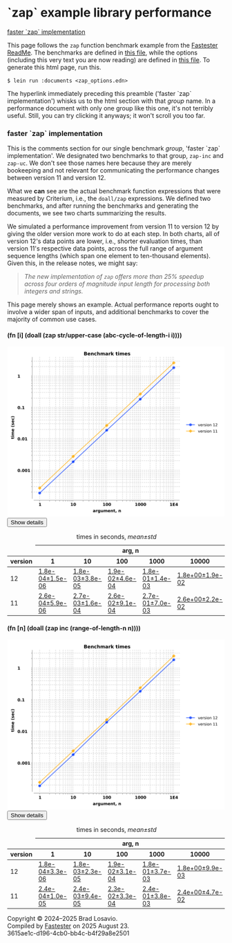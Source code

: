 
  <body>
    <h1>
      `zap` example library performance
    </h1>
    <div>
      <a href="#group-0">faster `zap` implementation</a>
    </div>
    <div>
      <p>
        This page follows the <code>zap</code> function benchmark example from the <a href="https://github.com/blosavio/fastester">Fastester ReadMe</a>. The
        benchmarks are defined in <a href="https://github.com/blosavio/fastester/blob/main/test/zap/benchmarks.clj">this file</a>, while the options (including
        this very text you are now reading) are defined in <a href="https://github.com/blosavio/fastester/blob/main/resources/zap_options.edn">this file</a>.
        To generate this <span class="small-caps">html</span> page, run this.
      </p>
      <pre><code>$ lein run :documents &lt;zap_options.edn&gt;</code></pre>
      <p>
        The hyperlink immediately preceding this preamble (&apos;faster `zap` implementation&apos;) whisks us to the <span class="small-caps">html</span>
        section with that <em>group</em> name. In a performance document with only one group like this one, it&apos;s not terribly useful. Still, you can try
        clicking it anyways; it won&apos;t scroll you too far.
      </p>
    </div>
    <section>
      <h3 id="group-0">
        faster `zap` implementation
      </h3>
      <div>
        <p>
          This is the comments section for our single benchmark <em>group</em>, &apos;faster `zap` implementation&apos;. We designated two benchmarks to that
          group, <code>zap-inc</code> and <code>zap-uc</code>. We don&apos;t see those names here because they are merely bookeeping and not relevant for
          communicating the performance changes between version&nbsp;11 and version&nbsp;12.
        </p>
        <p>
          What we <strong>can</strong> see are the actual benchmark function expressions that were measured by Criterium, i.e., the <code>doall/zap</code>
          expressions. We defined two benchmarks, and after running the benchmarks and generating the documents, we see two charts summarizing the results.
        </p>
        <p>
          We simulated a performance improvement from version&nbsp;11 to version&nbsp;12 by giving the older version more work to do at each step. In both
          charts, all of version&nbsp;12&apos;s data points are lower, i.e., shorter evaluation times, than version&nbsp;11&apos;s respective data points,
          across the full range of argument sequence lengths (which span one element to ten-thousand elements). Given this, in the release notes, we might say:
        </p>
        <blockquote>
          <em>The new implementation of <code>zap</code> offers more than 25% speedup across four orders of magnitude input length for processing both integers
          and strings.</em>
        </blockquote>
        <p>
          This page merely shows an example. Actual performance reports ought to involve a wider span of inputs, and additional benchmarks to cover the
          majority of common use cases.
        </p>
      </div>
      <div>
        <h4 id="group-0-fexpr-0">
          (fn [i] (doall (zap str/upper-case (abc-cycle-of-length-i i))))
        </h4><img alt=
        "Benchmark measurements for expression `(fn [i] (doall (zap str/upper-case (abc-cycle-of-length-i i))))`, time versus &apos;n&apos; arguments, comparing different versions."
        src="zap_img/group-0-fexpr-0.svg"><button class="collapser" type="button">Show details</button>
        <div class="collapsable">
          <table>
            <caption>
              times in seconds, <em>mean±std</em>
            </caption>
            <thead>
              <tr>
                <td></td>
                <th colspan="5">
                  arg, n
                </th>
              </tr>
              <tr>
                <th>
                  version
                </th>
                <th>
                  1
                </th>
                <th>
                  10
                </th>
                <th>
                  100
                </th>
                <th>
                  1000
                </th>
                <th>
                  10000
                </th>
              </tr>
            </thead>
            <tr>
              <td>
                12
              </td>
              <td>
                <a href="https://github.com/blosavio/fastester/blob/main/resources/zap_performance/version 12/test-5.edn">1.8e-04±1.5e-06</a>
              </td>
              <td>
                <a href="https://github.com/blosavio/fastester/blob/main/resources/zap_performance/version 12/test-6.edn">1.8e-03±3.8e-05</a>
              </td>
              <td>
                <a href="https://github.com/blosavio/fastester/blob/main/resources/zap_performance/version 12/test-7.edn">1.9e-02±4.6e-04</a>
              </td>
              <td>
                <a href="https://github.com/blosavio/fastester/blob/main/resources/zap_performance/version 12/test-8.edn">1.8e-01±1.4e-03</a>
              </td>
              <td>
                <a href="https://github.com/blosavio/fastester/blob/main/resources/zap_performance/version 12/test-9.edn">1.8e+00±1.9e-02</a>
              </td>
            </tr>
            <tr>
              <td>
                11
              </td>
              <td>
                <a href="https://github.com/blosavio/fastester/blob/main/resources/zap_performance/version 11/test-5.edn">2.6e-04±5.9e-06</a>
              </td>
              <td>
                <a href="https://github.com/blosavio/fastester/blob/main/resources/zap_performance/version 11/test-6.edn">2.7e-03±1.6e-04</a>
              </td>
              <td>
                <a href="https://github.com/blosavio/fastester/blob/main/resources/zap_performance/version 11/test-7.edn">2.6e-02±9.1e-04</a>
              </td>
              <td>
                <a href="https://github.com/blosavio/fastester/blob/main/resources/zap_performance/version 11/test-8.edn">2.7e-01±7.0e-03</a>
              </td>
              <td>
                <a href="https://github.com/blosavio/fastester/blob/main/resources/zap_performance/version 11/test-9.edn">2.6e+00±2.2e-02</a>
              </td>
            </tr>
          </table>
        </div>
        <h4 id="group-0-fexpr-1">
          (fn [n] (doall (zap inc (range-of-length-n n))))
        </h4><img alt=
        "Benchmark measurements for expression `(fn [n] (doall (zap inc (range-of-length-n n))))`, time versus &apos;n&apos; arguments, comparing different versions."
        src="zap_img/group-0-fexpr-1.svg"><button class="collapser" type="button">Show details</button>
        <div class="collapsable">
          <table>
            <caption>
              times in seconds, <em>mean±std</em>
            </caption>
            <thead>
              <tr>
                <td></td>
                <th colspan="5">
                  arg, n
                </th>
              </tr>
              <tr>
                <th>
                  version
                </th>
                <th>
                  1
                </th>
                <th>
                  10
                </th>
                <th>
                  100
                </th>
                <th>
                  1000
                </th>
                <th>
                  10000
                </th>
              </tr>
            </thead>
            <tr>
              <td>
                12
              </td>
              <td>
                <a href="https://github.com/blosavio/fastester/blob/main/resources/zap_performance/version 12/test-0.edn">1.8e-04±3.3e-06</a>
              </td>
              <td>
                <a href="https://github.com/blosavio/fastester/blob/main/resources/zap_performance/version 12/test-1.edn">1.8e-03±2.3e-05</a>
              </td>
              <td>
                <a href="https://github.com/blosavio/fastester/blob/main/resources/zap_performance/version 12/test-2.edn">1.9e-02±3.1e-04</a>
              </td>
              <td>
                <a href="https://github.com/blosavio/fastester/blob/main/resources/zap_performance/version 12/test-3.edn">1.8e-01±3.7e-03</a>
              </td>
              <td>
                <a href="https://github.com/blosavio/fastester/blob/main/resources/zap_performance/version 12/test-4.edn">1.8e+00±9.9e-03</a>
              </td>
            </tr>
            <tr>
              <td>
                11
              </td>
              <td>
                <a href="https://github.com/blosavio/fastester/blob/main/resources/zap_performance/version 11/test-0.edn">2.4e-04±1.0e-05</a>
              </td>
              <td>
                <a href="https://github.com/blosavio/fastester/blob/main/resources/zap_performance/version 11/test-1.edn">2.4e-03±9.4e-05</a>
              </td>
              <td>
                <a href="https://github.com/blosavio/fastester/blob/main/resources/zap_performance/version 11/test-2.edn">2.3e-02±3.3e-04</a>
              </td>
              <td>
                <a href="https://github.com/blosavio/fastester/blob/main/resources/zap_performance/version 11/test-3.edn">2.4e-01±3.8e-03</a>
              </td>
              <td>
                <a href="https://github.com/blosavio/fastester/blob/main/resources/zap_performance/version 11/test-4.edn">2.4e+00±4.7e-02</a>
              </td>
            </tr>
          </table>
        </div>
      </div>
    </section>
    <p id="page-footer">
      Copyright © 2024–2025 Brad Losavio.<br>
      Compiled by <a href="https://github.com/blosavio/Fastester">Fastester</a> on 2025 August 23.<span id="uuid"><br>
      3615ae1c-d196-4cb0-bb4c-b4f29a8e2501</span>
    </p>
  </body>
</html>
